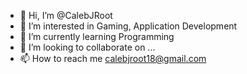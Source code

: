- 👋 Hi, I’m @CalebJRoot
- 👀 I’m interested in Gaming, Application Development
- 🌱 I’m currently learning Programming
- 💞️ I’m looking to collaborate on ...
- 📫 How to reach me calebjroot18@gmail.com

<!---
CalebJRoot/CalebJRoot is a ✨ special ✨ repository because its `README.md` (this file) appears on your GitHub profile.
You can click the Preview link to take a look at your changes.
--->
